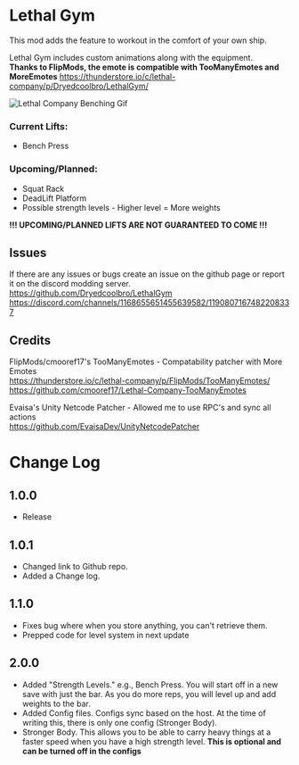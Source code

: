 # Lethal Gym
This mod adds the feature to workout in the comfort of your own ship.

Lethal Gym includes custom animations along with the equipment.  
**Thanks to FlipMods, the emote is compatible with TooManyEmotes and MoreEmotes**
https://thunderstore.io/c/lethal-company/p/Dryedcoolbro/LethalGym/

![Lethal Company Benching Gif](https://imgur.com/6SGjN07.gif)

### Current Lifts:
- Bench Press

### Upcoming/Planned:
- Squat Rack
- DeadLift Platform
- Possible strength levels - Higher level = More weights

**!!! UPCOMING/PLANNED LIFTS ARE NOT GUARANTEED TO COME !!!** 

## Issues
If there are any issues or bugs create an issue on the github page or report it on the discord modding server.  
https://github.com/Dryedcoolbro/LethalGym  
https://discord.com/channels/1168655651455639582/1190807167482208337

## Credits
FlipMods/cmooref17's TooManyEmotes - Compatability patcher with More Emotes  
https://thunderstore.io/c/lethal-company/p/FlipMods/TooManyEmotes/  
https://github.com/cmooref17/Lethal-Company-TooManyEmotes

Evaisa's Unity Netcode Patcher - Allowed me to use RPC's and sync all actions  
https://github.com/EvaisaDev/UnityNetcodePatcher

# Change Log

## 1.0.0
- Release

## 1.0.1
- Changed link to Github repo.
- Added a Change log.

## 1.1.0
- Fixes bug where when you store anything, you can't retrieve them.
- Prepped code for level system in next update

## 2.0.0
- Added "Strength Levels." e.g., Bench Press. You will start off in a new save with just the bar. As you do more reps, you will level up and add weights to the bar.
- Added Config files. Configs sync based on the host. At the time of writing this, there is only one config (Stronger Body).
- Stronger Body. This allows you to be able to carry heavy things at a faster speed when you have a high strength level. **This is optional and can be turned off in the configs**
